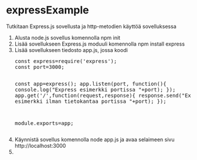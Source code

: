 # expressExample

Tutkitaan Express.js sovellusta ja http-metodien käyttöä sovelluksessa

<ol>
<li>Alusta node.js sovellus komennolla npm init</li>
<li>Lisää sovellukseen Express.js moduuli komennolla npm install express</li>
<li>Lisää sovellukseen tiedosto app.js, jossa koodi 
<pre>
const express=require('express');
const port=3000;

const app=express();
app.listen(port, function(){
    console.log("Express esimerkki portissa "+port);
});
app.get('/',function(request,response){
    response.send("Express API esimerkki ilman tietokantaa portissa "+port);
});

module.exports=app;
</pre>
</li>
<li>Käynnistä sovellus komennolla node app.js ja avaa selaimeen sivu http://localhost:3000</li>
<li></li>
</ol>
